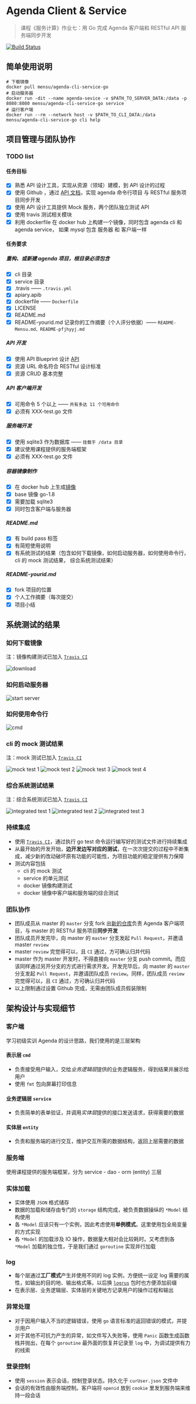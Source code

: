 # Agenda Client & Service

> 课程《服务计算》作业七：用 Go 完成 Agenda 客户端和 RESTful API 服务端同步开发

[![Build Status](https://travis-ci.org/Mensu/Agenda-cli-service-Go.svg?branch=master)](https://travis-ci.org/Mensu/Agenda-cli-service-Go)

## 简单使用说明

```
# 下载镜像
docker pull mensu/agenda-cli-service-go
# 启动服务器
docker run -dit --name agenda-sevice -v $PATH_TO_SERVER_DATA:/data -p 8080:8080 mensu/agenda-cli-service-go service
# 运行客户端
docker run --rm --network host -v $PATH_TO_CLI_DATA:/data mensu/agenda-cli-service-go cli help
```

## 项目管理与团队协作

### TODO list

#### 任务目标

- [x] 熟悉 API 设计工具，实现从资源（领域）建模，到 API 设计的过程
- [x] 使用 Github ，通过 [API 文档](https://mensu.docs.apiary.io/#)，实现 agenda 命令行项目 与 RESTful 服务项目同步开发
- [x] 使用 API 设计工具提供 Mock 服务，两个团队独立测试 API
- [x] 使用 travis 测试相关模块
- [x] 利用 dockerfile 在 docker hub 上构建一个镜像，同时包含 agenda cli 和 agenda service， 如果 mysql 包含 服务器 和 客户端一样

#### 任务要求

##### 重构、或新建 agenda 项目，根目录必须包含
- [x] cli 目录
- [x] service 目录
- [x] .travis —— ``.travis.yml``
- [x] apiary.apib
- [x] dockerfile —— ``Dockerfile``
- [x] LICENSE
- [x] README.md
- [x] README-yourid.md 记录你的工作摘要（个人评分依据）—— ``README-Mensu.md、README-pfjhyyj.md``
##### API 开发
- [x] 使用 API Blueprint 设计 [API](https://mensu.docs.apiary.io/#)
- [x] 资源 URL 命名符合 RESTful 设计标准
- [x] 资源 CRUD 基本完整
##### API 客户端开发
- [x] 可用命令 5 个以上 —— ``共有多达 11 个可用命令``
- [x] 必须有 XXX-test.go 文件
##### 服务端开发
- [x] 使用 sqlite3 作为数据库 —— ``挂载于 /data 目录``
- [x] 建议使用课程提供的服务端框架
- [x] 必须有 XXX-test.go 文件
##### 容器镜像制作
- [x] 在 docker hub 上生成[镜像](https://hub.docker.com/r/mensu/agenda-cli-service-go/)
- [x] base 镜像 go-1.8
- [x] 需要加载 sqlite3
- [x] 同时包含客户端与服务器
##### README.md
- [x] 有 build pass 标签
- [x] 有简短使用说明
- [x] 有系统测试的结果（包含如何下载镜像，如何启动服务器，如何使用命令行，cli 的 mock 测试结果， 综合系统测试结果）
##### README-yourid.md
- [x] fork 项目的位置
- [x] 个人工作摘要（每次提交）
- [x] 项目小结

## 系统测试的结果

### 如何下载镜像

注：镜像构建测试已加入 [``Travis CI``](https://travis-ci.org/Mensu/Agenda-cli-service-Go)

![download](assets/download.png)

### 如何启动服务器

![start server](assets/start-server.png)

### 如何使用命令行

![cmd](assets/cmd.png)

### cli 的 mock 测试结果

注：mock 测试已加入 [``Travis CI``](https://travis-ci.org/Mensu/Agenda-cli-service-Go)

![mock test 1](assets/mock-test-1.png)
![mock test 2](assets/mock-test-2.png)
![mock test 3](assets/mock-test-3.png)
![mock test 4](assets/mock-test-4.png)

### 综合系统测试结果

注：综合系统测试已加入 [``Travis CI``](https://travis-ci.org/Mensu/Agenda-cli-service-Go)

![integrated test 1](assets/integrated-test-1.png)
![integrated test 2](assets/integrated-test-2.png)
![integrated test 3](assets/integrated-test-3.png)

### 持续集成

- 使用 [``Travis CI``](https://travis-ci.org/Mensu/Agenda-cli-service-go)，通过执行 go test 命令运行编写好的测试文件进行持续集成
- 从最开始的开发开始，**边开发边写对应的测试**，在一次次提交的过程中不断集成，减少新的改动破坏原有功能的可能性，为项目功能的稳定提供有力保障
- 测试内容包括
  + cli 的 mock 测试
  + service 的单元测试
  + docker 镜像构建测试
  + docker 镜像中客户端和服务端的综合测试

### 团队协作

- 团队成员从 master 的 ``master`` 分支 fork 出[新的仓库](https://github.com/pfjhyyj/Agenda-cli-service-go)负责 Agenda 客户端项目，与 master 的 RESTful 服务项目**同步开发**
- 团队成员开发完毕，向 master 的 ``master`` 分支发起 ``Pull Request``，并邀请 master ``review``
- master ``review`` 完觉得可以，且 ``CI`` 通过，方可确认归并代码
- master 作为 master 开发时，不得直接向 ``master`` 分支 push commit。而应该同样通过另开分支的方式进行需求开发。开发完毕后，向 master 的 ``master`` 分支发起 ``Pull Request``，并邀请团队成员 ``review``。同样，团队成员 ``review`` 完觉得可以，且 ``CI`` 通过，方可确认归并代码
- 以上限制通过设置 Github 完成，无需由团队成员假装限制

## 架构设计与实现细节

### 客户端

学习初级实训 Agenda 的设计思路，我们使用的是三层架构

#### 表示层 ``cmd``

- 负责接受用户输入，交给*业务逻辑层*提供的业务逻辑服务，得到结果并展示给用户
- 使用 ``fmt`` 包向屏幕打印信息

#### 业务逻辑层 ``service``

- 负责简单的表单验证，并调用*实体层*提供的接口发送请求，获得需要的数据

#### 实体层 ``entity``

- 负责和服务端的进行交互，维护交互所需的数据结构，返回上层需要的数据

### 服务端

使用课程提供的服务端框架，分为 service - dao - orm (entity) 三层

### 实体加载

- 实体使用 ``JSON`` 格式储存
- 数据的加载和储存由专门的 ``storage`` 结构完成，被负责数据操纵的 ``*Model`` 结构使用
- 各 ``*Model`` 应该只有一个实例，因此考虑使用**单例模式**。这里使用包全局变量的方式实现
- 各 ``*Model`` 的加载涉及 IO 操作，数据量大相对会比较耗时。又考虑到各 ``*Model`` 加载的独立性，于是我们通过 ``goroutine`` 实现并行加载

### log

- 每个层通过**工厂模式**产生并使用不同的 log 实例，方便统一设定 log 需要的属性，如输出的目的地、输出格式等。以后换 [``logrus``](https://github.com/Sirupsen/logrus) 包时也方便添加前缀
- 在表示层、业务逻辑层、实体层的关键地方记录用户的操作过程和输出

### 异常处理

- 对于因用户输入不当的逻辑错误，使用 ``go`` 语言标准的返回错误的模式，并提示用户
- 对于其他不可抗力产生的异常，如文件写入失败等，使用 ``Panic`` 函数生成函数栈并抛出，在每个 ``goroutine`` 最外面的恢复并记录至 ``log`` 中，为调试提供有力的线索

### 登录控制

- 使用 ``session`` 表示会话，控制登录状态。持久化于 ``curUser.json`` 文件中
- 会话的有效性由服务端控制。客户端将 ``openid`` 放到 ``cookie`` 里发到服务端来维持一段会话
